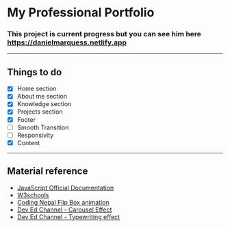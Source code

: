 # My Professional Portfolio

### This project is current progress but you can see him here https://danielmarquess.netlify.app

<hr>

## Things to do


- [X] Home section
- [x] About me section
- [x] Knowledge section
- [X] Projects section
- [X] Footer
- [ ] Smooth Transition
- [ ] Responsivity
- [x] Content

<hr>

## Material reference

* [JavaScript Official Documentation](https://developer.mozilla.org/pt-BR/docs/Web/JavaScript)
* [W3schools](https://www.w3schools.com/js/default.asp)
* [Coding Nepal Flip Box animation](https://www.codingnepalweb.com/2020/08/responsive-services-box-with-flip-animation.html)
* [Dev Ed Channel -  Carousel Effect](https://www.youtube.com/watch?v=KcdBOoK3Pfw)
* [Dev Ed Channel - Typewriting effect](https://www.youtube.com/watch?v=PuOGBacTYAY)